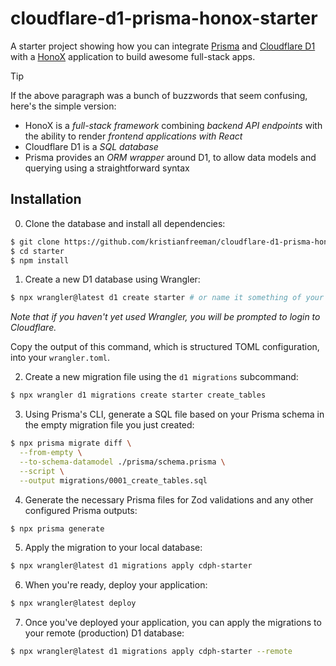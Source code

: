 # cloudflare-d1-prisma-honox-starter

A starter project showing how you can integrate [Prisma](https://www.prisma.io) and [Cloudflare D1](https://developers.cloudflare.com/d1) with a [HonoX](https://github.com/honojs/honox) application to build awesome full-stack apps.

> [!TIP]
> If the above paragraph was a bunch of buzzwords that seem confusing, here's the simple version:
> 
> - HonoX is a _full-stack framework_ combining _backend API endpoints_ with the ability to render _frontend applications with React_
> - Cloudflare D1 is a _SQL database_
> - Prisma provides an _ORM wrapper_ around D1, to allow data models and querying using a straightforward syntax

## Installation

0. Clone the database and install all dependencies:

```sh
$ git clone https://github.com/kristianfreeman/cloudflare-d1-prisma-honox-starter starter
$ cd starter
$ npm install
```

1. Create a new D1 database using Wrangler:

```sh
$ npx wrangler@latest d1 create starter # or name it something of your choice
```

_Note that if you haven't yet used Wrangler, you will be prompted to login to Cloudflare._

Copy the output of this command, which is structured TOML configuration, into your `wrangler.toml`.

2. Create a new migration file using the `d1 migrations` subcommand:

```sh
$ npx wrangler d1 migrations create starter create_tables
```

3. Using Prisma's CLI, generate a SQL file based on your Prisma schema in the empty migration file you just created:

```sh
$ npx prisma migrate diff \
  --from-empty \
  --to-schema-datamodel ./prisma/schema.prisma \
  --script \
  --output migrations/0001_create_tables.sql
```

4. Generate the necessary Prisma files for Zod validations and any other configured Prisma outputs:

```sh
$ npx prisma generate
```

5. Apply the migration to your local database:

```sh
$ npx wrangler@latest d1 migrations apply cdph-starter
```

6. When you're ready, deploy your application:

```sh
$ npx wrangler@latest deploy
```

7. Once you've deployed your application, you can apply the migrations to your remote (production) D1 database:

```sh
$ npx wrangler@latest d1 migrations apply cdph-starter --remote
```
